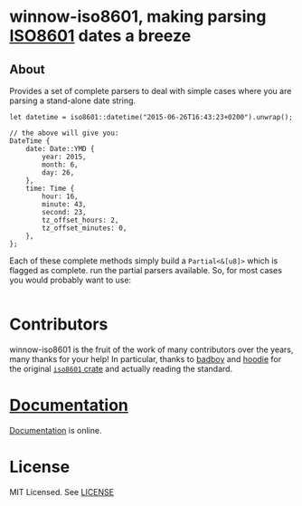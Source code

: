 # winnow-iso8601, making parsing [ISO8601][iso] dates a breeze

[iso]: https://en.wikipedia.org/wiki/ISO_8601
[winnow]: https://github.com/winnow-rs/winnow
[iso-crate]: https://crates.io/crates/iso8601

## About

Provides a set of complete parsers to deal with simple cases where you are parsing a stand-alone date string.

```rust,ignore
let datetime = iso8601::datetime("2015-06-26T16:43:23+0200").unwrap();

// the above will give you:
DateTime {
    date: Date::YMD {
        year: 2015,
        month: 6,
        day: 26,
    },
    time: Time {
        hour: 16,
        minute: 43,
        second: 23,
        tz_offset_hours: 2,
        tz_offset_minutes: 0,
    },
};
```

Each of these complete methods simply build a `Partial<&[u8]>` which is flagged as complete. run the partial parsers
available. So, for most cases you would probably want to use: 

```rust,ignore

```

# Contributors

winnow-iso8601 is the fruit of the work of many contributors over the years, many
thanks for your help! In particular, thanks to [badboy](https://github.com/badboy)
and [hoodie](https://github.com/hoodie) for the original [`iso8601` crate][iso-crate] and actually reading the standard.

# [Documentation][docs]

[Documentation][docs] is online.

# License

MIT Licensed. See [LICENSE]()

[docs]: https://docs.rs/iso8601/
